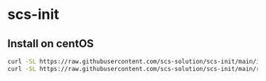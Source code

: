 # scs-init

## Install on centOS

```sh
curl -SL https://raw.githubusercontent.com/scs-solution/scs-init/main/init.sh -o init.sh && chmod +x init.sh && sudo ./init.sh
curl -SL https://raw.githubusercontent.com/scs-solution/scs-init/main/restart.sh -o restart.sh && chmod +x restart.sh
```
